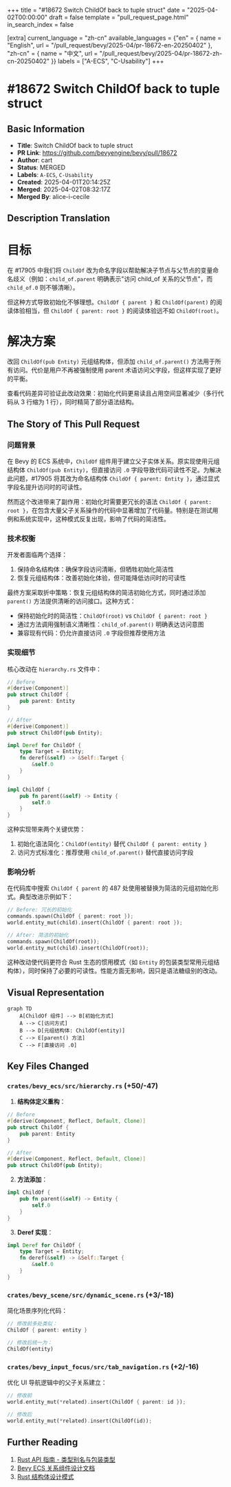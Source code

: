 +++
title = "#18672 Switch ChildOf back to tuple struct"
date = "2025-04-02T00:00:00"
draft = false
template = "pull_request_page.html"
in_search_index = false

[extra]
current_language = "zh-cn"
available_languages = {"en" = { name = "English", url = "/pull_request/bevy/2025-04/pr-18672-en-20250402" }, "zh-cn" = { name = "中文", url = "/pull_request/bevy/2025-04/pr-18672-zh-cn-20250402" }}
labels = ["A-ECS", "C-Usability"]
+++

# #18672 Switch ChildOf back to tuple struct

## Basic Information
- **Title**: Switch ChildOf back to tuple struct
- **PR Link**: https://github.com/bevyengine/bevy/pull/18672
- **Author**: cart
- **Status**: MERGED
- **Labels**: `A-ECS`, `C-Usability`
- **Created**: 2025-04-01T20:14:25Z
- **Merged**: 2025-04-02T08:32:17Z
- **Merged By**: alice-i-cecile

## Description Translation
# 目标

在 #17905 中我们将 `ChildOf` 改为命名字段以帮助解决子节点与父节点的变量命名歧义（例如：`child_of.parent` 明确表示"访问 child_of 关系的父节点"，而 `child_of.0` 则不够清晰）。

但这种方式导致初始化不够理想。`ChildOf { parent }` 和 `ChildOf(parent)` 的阅读体验相当，但 `ChildOf { parent: root }` 的阅读体验远不如 `ChildOf(root)`。

# 解决方案

改回 `ChildOf(pub Entity)` 元组结构体，但添加 `child_of.parent()` 方法用于所有访问。代价是用户不再被强制使用 parent 术语访问父字段，但这样实现了更好的平衡。

查看代码差异可验证此改动效果：初始化代码更易读且占用空间显著减少（多行代码从 3 行缩为 1 行），同时精简了部分语法结构。

## The Story of This Pull Request

### 问题背景
在 Bevy 的 ECS 系统中，`ChildOf` 组件用于建立父子实体关系。原实现使用元组结构体 `ChildOf(pub Entity)`，但直接访问 `.0` 字段导致代码可读性不足。为解决此问题，#17905 将其改为命名结构体 `ChildOf { parent: Entity }`，通过显式字段名提升访问时的可读性。

然而这个改进带来了副作用：初始化时需要更冗长的语法 `ChildOf { parent: root }`，在包含大量父子关系操作的代码中显著增加了代码量。特别是在测试用例和系统实现中，这种模式反复出现，影响了代码的简洁性。

### 技术权衡
开发者面临两个选择：
1. 保持命名结构体：确保字段访问清晰，但牺牲初始化简洁性
2. 恢复元组结构体：改善初始化体验，但可能降低访问时的可读性

最终方案采取折中策略：恢复元组结构体的简洁初始化方式，同时通过添加 `parent()` 方法提供清晰的访问接口。这种方式：
- 保持初始化时的简洁性：`ChildOf(root)` vs `ChildOf { parent: root }`
- 通过方法调用强制语义清晰性：`child_of.parent()` 明确表达访问意图
- 兼容现有代码：仍允许直接访问 `.0` 字段但推荐使用方法

### 实现细节
核心改动在 `hierarchy.rs` 文件中：

```rust
// Before
#[derive(Component)]
pub struct ChildOf {
    pub parent: Entity
}

// After
#[derive(Component)]
pub struct ChildOf(pub Entity);

impl Deref for ChildOf {
    type Target = Entity;
    fn deref(&self) -> &Self::Target {
        &self.0
    }
}

impl ChildOf {
    pub fn parent(&self) -> Entity {
        self.0
    }
}
```
这种实现带来两个关键优势：
1. 初始化语法简化：`ChildOf(entity)` 替代 `ChildOf { parent: entity }`
2. 访问方式标准化：推荐使用 `child_of.parent()` 替代直接访问字段

### 影响分析
在代码库中搜索 `ChildOf { parent` 的 487 处使用被替换为简洁的元组初始化形式。典型改进示例如下：

```rust
// Before: 冗长的初始化
commands.spawn(ChildOf { parent: root });
world.entity_mut(child).insert(ChildOf { parent: root });

// After: 简洁的初始化
commands.spawn(ChildOf(root));
world.entity_mut(child).insert(ChildOf(root));
```

这种改动使代码更符合 Rust 生态的惯用模式（如 `Entity` 的包装类型常用元组结构体），同时保持了必要的可读性。性能方面无影响，因只是语法糖级别的改动。

## Visual Representation

```mermaid
graph TD
    A[ChildOf 组件] --> B[初始化方式]
    A --> C[访问方式]
    B --> D[元组结构体: ChildOf(entity)]
    C --> E[parent() 方法]
    C --> F[直接访问 .0]
```

## Key Files Changed

### `crates/bevy_ecs/src/hierarchy.rs` (+50/-47)
1. **结构体定义重构**：
```rust
// Before
#[derive(Component, Reflect, Default, Clone)]
pub struct ChildOf {
    pub parent: Entity
}

// After 
#[derive(Component, Reflect, Default, Clone)]
pub struct ChildOf(pub Entity);
```
2. **方法添加**：
```rust
impl ChildOf {
    pub fn parent(&self) -> Entity {
        self.0
    }
}
```
3. **Deref 实现**：
```rust
impl Deref for ChildOf {
    type Target = Entity;
    fn deref(&self) -> &Self::Target {
        &self.0
    }
}
```

### `crates/bevy_scene/src/dynamic_scene.rs` (+3/-18)
简化场景序列化代码：
```rust
// 修改前多处类似：
ChildOf { parent: entity }

// 修改后统一为：
ChildOf(entity)
```

### `crates/bevy_input_focus/src/tab_navigation.rs` (+2/-16)
优化 UI 导航逻辑中的父子关系建立：
```rust
// 修改前
world.entity_mut(*related).insert(ChildOf { parent: id });

// 修改后
world.entity_mut(*related).insert(ChildOf(id));
```

## Further Reading
1. [Rust API 指南 - 类型别名与包装类型](https://rust-lang.github.io/api-guidelines/type-safety.html)
2. [Bevy ECS 关系组件设计文档](https://bevyengine.org/learn/ecs-design/relationships/)
3. [Rust 结构体设计模式](https://rust-unofficial.github.io/patterns/patterns/behavioural/newtype.html)